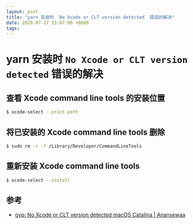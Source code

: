 ```yaml
---
layout: post
title: "yarn 安装时 `No Xcode or CLT version detected` 错误的解决"
date: 2020-07-17 23:07:00 +0800
tags: 
---
```

    
# yarn 安装时 `No Xcode or CLT version detected` 错误的解决


## 查看 Xcode command line tools 的安装位置
```sh
$ xcode-select --print-path
```

## 将已安装的 Xcode command line tools 删除

```sh
$ sudo rm -r -f /Library/Developer/CommandLineTools
```

## 重新安装 Xcode command line tools


```sh
$ xcode-select --install
```

## 参考

- [gyp: No Xcode or CLT version detected macOS Catalina | Anansewaa](https://medium.com/flawless-app-stories/gyp-no-xcode-or-clt-version-detected-macos-catalina-anansewaa-38b536389e8d)

    